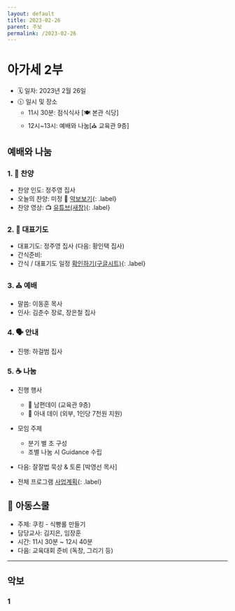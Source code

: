 ```yaml
---
layout: default
title: 2023-02-26
parent: 주보
permalink: /2023-02-26
---
```


# 아가세 2부
- 🗓️ 일자: 2023년 2월 26일
- 🕦 일시 및 장소
  -  11시 30분: 점식식사 [🍽️ 본관 식당]
  -  12시~13시: 예배와 나눔[⛪ 교육관 9층]

## 예배와 나눔

### 1. 🎤 찬양
- 찬양 인도: 정주영 집사
- 오늘의 찬양: 미정 🎵 [악보보기](#1){: .label}
- 찬양 영상: 📺 [유튜브(새창)](https://www.youtube.com/watch?v=qDyCoSMia48&feature=youtu.be){: .label}

### 2. 🙏 대표기도
- 대표기도: 정주영 집사 (다음: 황인택 집사)
- 간식준비:
- 간식 / 대표기도 일정 [확인하기(구글시트)](https://docs.google.com/spreadsheets/d/1lbI19_aBxfNdhaPLaUOwoYV0HYdjHeSiXNjnpaHt0dw/edit?usp=sharing){: .label}

### 3. ⛪ 예배
- 말씀: 이동훈 목사
- 인사: 김춘수 장로, 장은철 집사

### 4. 🗣️ 안내
- 진행: 하걸범 집사

### 5. ☕ 나눔
- 진행 행사
  - 👨 남편데이 (교육관 9층)
  - 👩 아내 데이 (외부, 1인당 7천원 지원)

- 모임  주제
  - 분기 별 조 구성
  - 조별 나눔 시 Guidance 수립

- 다음: 잘잘법 묵상 & 토론 [박영선 목사]
- 전체 프로그램 [사업계획](schedule){: .label}

## 🏫 아동스쿨
- 주제: 쿠킹 - 식빵롤 만들기
- 담당교사: 김지은, 임장훈
- 시간: 11시 30분 ~ 12시 40분
- 다음: 교육대회 준비 (독창, 그리기 등)

<!-- - 오늘의 QT: [생명의삶](#qt){: .label} -->

<!-- ### 4. 알림 -->
<!-- - 오늘은 아가세 종강 모임으로 모입니다. 준비한 음식을 함께 나누며 총회를 진행하고자 합니다. -->
<!-- - 지난 1년 간 아가세 가족 모두 수고 많으셨습니다. 방학 중에도 하나님의 은혜 가운데 거하시기를 기원하며 2023년 개강 모임은 추후 공지하겠습니다. -->
<!-- - 교회 창립 100주년을 맞아 진행 중인 “성경 100권” 필사 운동에 아기세 가족들의 많은 참여 부탁드립니다. -->

<!-- ## 함께 기도해요 -->
<!-- - 김대중 집사: 아버님이 주님을 영접하시고, 진숙현 지사님의 어께 통증이 치유받도록 -->
<!-- - 이승은/정현숙 집사: 자녀(주아, 수한)의 믿음이 잘나고 교회 출석에 열심을 낼 수 있도록 -->
<!-- - 황인택 집사: 아버님의 건강을 회복시켜 주시고, 마음을 열어 예수님을 영접할 수 있도록 -->
<!-- - 김경미 집사: 딸들의 건강을 지켜주시고 은혜 가운데 잘 자라날 수 있도록 -->
<!-- - 배지연 집사: 진로(진학, 수련, 직장)와 관련하여 하나님의 인도하심을 위해 -->

---

## 악보

### 1
<!-- ![](attachments/rise-again_welove.jpeg) -->

<!-- ### 2 -->
<!-- ![](b.jpeg) -->

<!-- ## QT -->


<!-- ### 디모데를 보내려는 이유 2:19~24 -->

